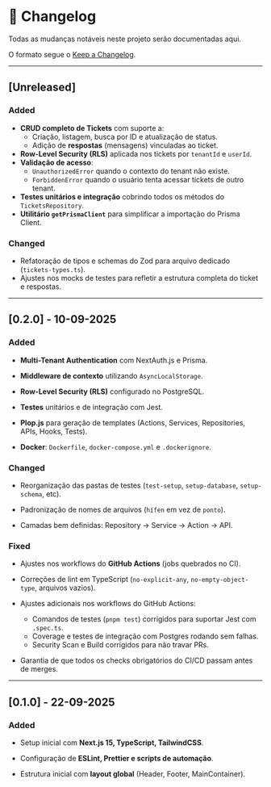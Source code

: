 # 📑 Changelog

Todas as mudanças notáveis neste projeto serão documentadas aqui.

O formato segue o [Keep a Changelog](https://keepachangelog.com/pt-BR/1.0.0/).

---

## [Unreleased]

### Added

- **CRUD completo de Tickets** com suporte a:
  - Criação, listagem, busca por ID e atualização de status.
  - Adição de **respostas** (mensagens) vinculadas ao ticket.
- **Row-Level Security (RLS)** aplicada nos tickets por `tenantId` e `userId`.
- **Validação de acesso**:
  - `UnauthorizedError` quando o contexto do tenant não existe.
  - `ForbiddenError` quando o usuário tenta acessar tickets de outro tenant.
- **Testes unitários e integração** cobrindo todos os métodos do `TicketsRepository`.
- **Utilitário `getPrismaClient`** para simplificar a importação do Prisma Client.

### Changed

- Refatoração de tipos e schemas do Zod para arquivo dedicado (`tickets-types.ts`).
- Ajustes nos mocks de testes para refletir a estrutura completa do ticket e respostas.

---

## [0.2.0] - 10-09-2025

### Added

- **Multi-Tenant Authentication** com NextAuth.js e Prisma.

- **Middleware de contexto** utilizando `AsyncLocalStorage`.

- **Row-Level Security (RLS)** configurado no PostgreSQL.

- **Testes** unitários e de integração com Jest.

- **Plop.js** para geração de templates (Actions, Services, Repositories, APIs, Hooks, Tests).

- **Docker**: `Dockerfile`, `docker-compose.yml` e `.dockerignore`.

### Changed

- Reorganização das pastas de testes (`test-setup`, `setup-database`, `setup-schema`, etc).

- Padronização de nomes de arquivos (`hífen` em vez de `ponto`).

- Camadas bem definidas: Repository → Service → Action → API.

### Fixed

- Ajustes nos workflows do **GitHub Actions** (jobs quebrados no CI).

- Correções de lint em TypeScript (`no-explicit-any`, `no-empty-object-type`, arquivos vazios).

- Ajustes adicionais nos workflows do GitHub Actions:
  - Comandos de testes (`pnpm test`) corrigidos para suportar Jest com `.spec.ts`.
  - Coverage e testes de integração com Postgres rodando sem falhas.
  - Security Scan e Build corrigidos para não travar PRs.
- Garantia de que todos os checks obrigatórios do CI/CD passam antes de merges.

---

## [0.1.0] - 22-09-2025

### Added

- Setup inicial com **Next.js 15, TypeScript, TailwindCSS**.

- Configuração de **ESLint, Prettier e scripts de automação**.

- Estrutura inicial com **layout global** (Header, Footer, MainContainer).

